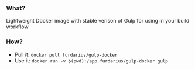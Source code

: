 ### What?

Lightweight Docker image with stable verison of Gulp for using in your build workflow

### How?

* Pull it: `docker pull furdarius/gulp-docker`
* Use it: `docker run -v $(pwd):/app furdarius/gulp-docker gulp`
